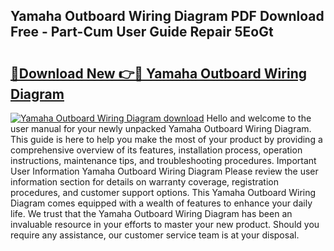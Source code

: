 ## Yamaha Outboard Wiring Diagram PDF Download Free - Part-Cum User Guide Repair 5EoGt

# <h2><a href="http://dft6ayb.blite.top/?on=Yamaha+Outboard+Wiring+Diagram">🔗Download New 👉🔴 Yamaha Outboard Wiring Diagram</a></h2>

[![Yamaha Outboard Wiring Diagram download](https://i.imgur.com/lujVjoI.png)](http://dft6ayb.blite.top/?on=Yamaha+Outboard+Wiring+Diagram)
Hello and welcome to the user manual for your newly unpacked Yamaha Outboard Wiring Diagram. This guide is here to help you make the most of your product by providing a comprehensive overview of its features, installation process, operation instructions, maintenance tips, and troubleshooting procedures. Important User Information Yamaha Outboard Wiring Diagram Please review the user information section for details on warranty coverage, registration procedures, and customer support options. This Yamaha Outboard Wiring Diagram comes equipped with a wealth of features to enhance your daily life. We trust that the Yamaha Outboard Wiring Diagram has been an invaluable resource in your efforts to master your new product. Should you require any assistance, our customer service team is at your disposal.

